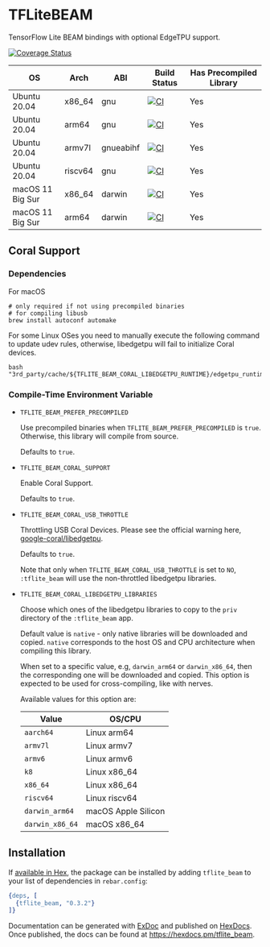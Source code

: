 # TFLiteBEAM

TensorFlow Lite BEAM bindings with optional EdgeTPU support.

[![Coverage Status](https://coveralls.io/repos/github/cocoa-xu/tflite_beam/badge.svg?branch=main)](https://coveralls.io/github/cocoa-xu/tflite_beam?branch=main)

| OS               | Arch    | ABI       | Build Status | Has Precompiled Library |
|------------------|---------|-----------|--------------|-------------------------|
| Ubuntu 20.04     | x86_64  | gnu       | [![CI](https://github.com/cocoa-xu/tflite_beam/actions/workflows/linux-x86_64.yml/badge.svg)](https://github.com/cocoa-xu/tflite_beam/actions/workflows/linux-x86_64.yml) | Yes |
| Ubuntu 20.04     | arm64   | gnu       | [![CI](https://github.com/cocoa-xu/tflite_beam/actions/workflows/linux-precompile.yml/badge.svg)](https://github.com/cocoa-xu/tflite_beam/actions/workflows/linux-precompile.yml) | Yes |
| Ubuntu 20.04     | armv7l  | gnueabihf | [![CI](https://github.com/cocoa-xu/tflite_beam/actions/workflows/linux-precompile.yml/badge.svg)](https://github.com/cocoa-xu/tflite_beam/actions/workflows/linux-precompile.yml) | Yes |
| Ubuntu 20.04     | riscv64 | gnu       | [![CI](https://github.com/cocoa-xu/tflite_beam/actions/workflows/linux-precompile.yml/badge.svg)](https://github.com/cocoa-xu/tflite_beam/actions/workflows/linux-precompile.yml) | Yes |
| macOS 11 Big Sur | x86_64  | darwin    | [![CI](https://github.com/cocoa-xu/tflite_beam/actions/workflows/macos-x86_64.yml/badge.svg)](https://github.com/cocoa-xu/tflite_beam/actions/workflows/macos-x86_64.yml) | Yes |
| macOS 11 Big Sur | arm64   | darwin    | [![CI](https://github.com/cocoa-xu/tflite_beam/actions/workflows/macos-precompile.yml/badge.svg)](https://github.com/cocoa-xu/tflite_beam/actions/workflows/macos-precompile.yml) | Yes |


## Coral Support
### Dependencies
For macOS
```shell
# only required if not using precompiled binaries
# for compiling libusb
brew install autoconf automake
```

For some Linux OSes you need to manually execute the following command to update udev rules, otherwise, libedgetpu will fail to initialize Coral devices.

```shell
bash "3rd_party/cache/${TFLITE_BEAM_CORAL_LIBEDGETPU_RUNTIME}/edgetpu_runtime/install.sh"
```

### Compile-Time Environment Variable
- `TFLITE_BEAM_PREFER_PRECOMPILED`

  Use precompiled binaries when `TFLITE_BEAM_PREFER_PRECOMPILED` is `true`. Otherwise, this library will compile from source.

  Defaults to `true`.

- `TFLITE_BEAM_CORAL_SUPPORT`

  Enable Coral Support.

  Defaults to `true`.

- `TFLITE_BEAM_CORAL_USB_THROTTLE`

  Throttling USB Coral Devices. Please see the official warning here, [google-coral/libedgetpu](https://github.com/google-coral/libedgetpu#warning).

  Defaults to `true`.

  Note that only when `TFLITE_BEAM_CORAL_USB_THROTTLE` is set to `NO`, `:tflite_beam` will use the non-throttled libedgetpu libraries.

- `TFLITE_BEAM_CORAL_LIBEDGETPU_LIBRARIES`

  Choose which ones of the libedgetpu libraries to copy to the `priv` directory of the `:tflite_beam` app.

  Default value is `native` - only native libraries will be downloaded and copied. `native` corresponds to the host OS and CPU architecture when compiling this library.

  When set to a specific value, e.g, `darwin_arm64` or `darwin_x86_64`, then the corresponding one will be downloaded and copied. This option is expected to be used for cross-compiling, like with nerves.

  Available values for this option are:

  | Value            | OS/CPU              |
  |------------------|---------------------|
  | `aarch64`        | Linux arm64         |
  | `armv7l`         | Linux armv7         |
  | `armv6`          | Linux armv6         |
  | `k8`             | Linux x86_64        |
  | `x86_64`         | Linux x86_64        |
  | `riscv64`        | Linux riscv64       |
  | `darwin_arm64`   | macOS Apple Silicon |
  | `darwin_x86_64`  | macOS x86_64        |


## Installation

If [available in Hex](https://hex.pm/docs/publish), the package can be installed
by adding `tflite_beam` to your list of dependencies in `rebar.config`:

```erlang
{deps, [
  {tflite_beam, "0.3.2"}
]}
```

Documentation can be generated with [ExDoc](https://github.com/elixir-lang/ex_doc)
and published on [HexDocs](https://hexdocs.pm). Once published, the docs can
be found at <https://hexdocs.pm/tflite_beam>.

